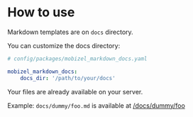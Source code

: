 # How to use

Markdown templates are on `docs` directory.

You can customize the docs directory: 

```yaml
# config/packages/mobizel_markdown_docs.yaml

mobizel_markdown_docs:
    docs_dir: '/path/to/your/docs'
```

Your files are already available on your server.

Example:
`docs/dummy/foo.md` is available at [/docs/dummy/foo](http://localhost:8000/docs/dummy/foo)
